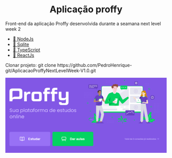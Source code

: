 <h1 align="center">Aplicação proffy</h1>

<p align="left">
  Front-end da aplicação Proffy desenvolvida durante a seamana next level week 2
</p>

<p align="left">
    <ul>
        <li><a href="https://nodejs.org/en/">🔗 NodeJs</a></li>
        <li><a href="https://www.sqlite.org/index.html">🔗 Sqlite</a></li>
        <li><a href="https://www.typescriptlang.org/">🔗 TypeScript</a></li>
      <li><a href="https://pt-br.reactjs.org/">🔗 ReactJs</a></li>
    </ul>
</p>

<p align="left">
    Clonar projeto: git clone https://github.com/PedroHenrique-git/AplicacaoProffyNextLevelWeek-V1.0.git
</p>
 
 ![VISUAL](proffy.PNG)
